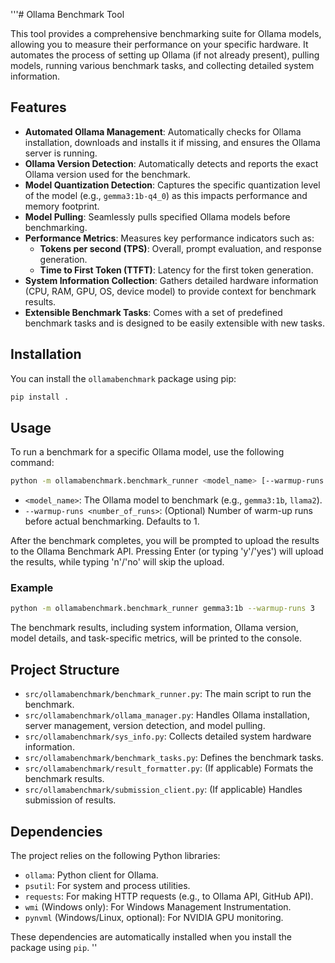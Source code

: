 '''# Ollama Benchmark Tool

This tool provides a comprehensive benchmarking suite for Ollama models, allowing you to measure their performance on your specific hardware. It automates the process of setting up Ollama (if not already present), pulling models, running various benchmark tasks, and collecting detailed system information.

## Features

- **Automated Ollama Management**: Automatically checks for Ollama installation, downloads and installs it if missing, and ensures the Ollama server is running.
- **Ollama Version Detection**: Automatically detects and reports the exact Ollama version used for the benchmark.
- **Model Quantization Detection**: Captures the specific quantization level of the model (e.g., `gemma3:1b-q4_0`) as this impacts performance and memory footprint.
- **Model Pulling**: Seamlessly pulls specified Ollama models before benchmarking.
- **Performance Metrics**: Measures key performance indicators such as:
    - **Tokens per second (TPS)**: Overall, prompt evaluation, and response generation.
    - **Time to First Token (TTFT)**: Latency for the first token generation.
- **System Information Collection**: Gathers detailed hardware information (CPU, RAM, GPU, OS, device model) to provide context for benchmark results.
- **Extensible Benchmark Tasks**: Comes with a set of predefined benchmark tasks and is designed to be easily extensible with new tasks.

## Installation

You can install the `ollamabenchmark` package using pip:

```bash
pip install .
```

## Usage

To run a benchmark for a specific Ollama model, use the following command:

```bash
python -m ollamabenchmark.benchmark_runner <model_name> [--warmup-runs <number_of_runs>]
```

- `<model_name>`: The Ollama model to benchmark (e.g., `gemma3:1b`, `llama2`).
- `--warmup-runs <number_of_runs>`: (Optional) Number of warm-up runs before actual benchmarking. Defaults to 1.

After the benchmark completes, you will be prompted to upload the results to the Ollama Benchmark API. Pressing Enter (or typing 'y'/'yes') will upload the results, while typing 'n'/'no' will skip the upload.

### Example

```bash
python -m ollamabenchmark.benchmark_runner gemma3:1b --warmup-runs 3
```

The benchmark results, including system information, Ollama version, model details, and task-specific metrics, will be printed to the console.

## Project Structure

- `src/ollamabenchmark/benchmark_runner.py`: The main script to run the benchmark.
- `src/ollamabenchmark/ollama_manager.py`: Handles Ollama installation, server management, version detection, and model pulling.
- `src/ollamabenchmark/sys_info.py`: Collects detailed system hardware information.
- `src/ollamabenchmark/benchmark_tasks.py`: Defines the benchmark tasks.
- `src/ollamabenchmark/result_formatter.py`: (If applicable) Formats the benchmark results.
- `src/ollamabenchmark/submission_client.py`: (If applicable) Handles submission of results.

## Dependencies

The project relies on the following Python libraries:

- `ollama`: Python client for Ollama.
- `psutil`: For system and process utilities.
- `requests`: For making HTTP requests (e.g., to Ollama API, GitHub API).
- `wmi` (Windows only): For Windows Management Instrumentation.
- `pynvml` (Windows/Linux, optional): For NVIDIA GPU monitoring.

These dependencies are automatically installed when you install the package using `pip`.
''